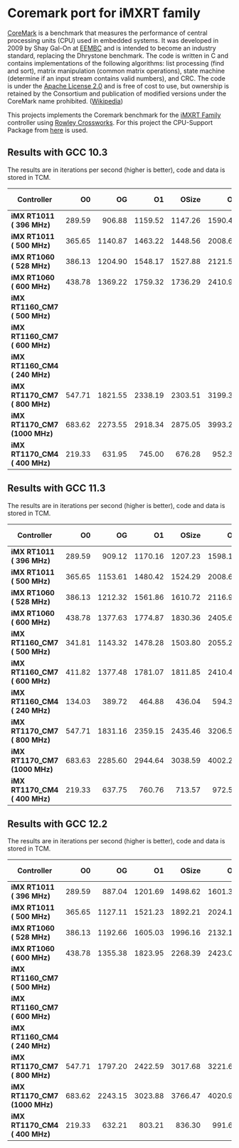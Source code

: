 # Coremark port for iMXRT family

[CoreMark](https://www.eembc.org/coremark/scores.php) is a benchmark that measures the performance of central processing units (CPU) used in embedded systems. It was developed in 2009 by Shay Gal-On at [EEMBC](https://www.eembc.org/) and is intended to become an industry standard, replacing the Dhrystone benchmark. The code is written in C and contains implementations of the following algorithms: list processing (find and sort), matrix manipulation (common matrix operations), state machine (determine if an input stream contains valid numbers), and CRC. The code is under the [Apache License 2.0](http://www.apache.org/licenses/LICENSE-2.0) and is free of cost to use, but ownership is retained by the Consortium and publication of modified versions under the CoreMark name prohibited. ([Wikipedia](https://en.wikipedia.org/wiki/Coremark))

This projects implements the Coremark benchmark for the [iMXRT Family](https://www.nxp.com/products/processors-and-microcontrollers/arm-microcontrollers/i-mx-rt-crossover-mcus:IMX-RT-SERIES) controller using [Rowley Crossworks](https://www.rowley.co.uk/). For this project the CPU-Support Package from [here](https://github.com/Masmiseim36/iMXRT) is used.

## Results with GCC 10.3

The results are in iterations per second (higher is better), code and data is stored in TCM.

Controller                    | O0       | OG       | O1       | OSize    |  O2      | O3       | O3 + LTO       
--------                      | --------:| --------:| --------:| --------:| --------:| --------:| --------:
**iMX RT1011     ( 396 MHz)** |   289.59 |   906.88 |  1159.52 |  1147.26 |  1590.48 |  1584.53 | 1622.42
**iMX RT1011     ( 500 MHz)** |   365.65 |  1140.87 |  1463.22 |  1448.56 |  2008.67 |  1999.68 | 2048.59
**iMX RT1060     ( 528 MHz)** |   386.13 |  1204.90 |  1548.17 |  1527.88 |  2121.52 |  2106.59 | 2153.87
**iMX RT1060     ( 600 MHz)** |   438.78 |  1369.22 |  1759.32 |  1736.29 |  2410.91 |  2393.83 | 2447.62
**iMX RT1160_CM7 ( 500 MHz)** |          |          |          |          |          |          | 
**iMX RT1160_CM7 ( 600 MHz)** |          |          |          |          |          |          | 
**iMX RT1160_CM4 ( 240 MHz)** |          |          |          |          |          |          | 
**iMX RT1170_CM7 ( 800 MHz)** |   547.71 |  1821.55 |  2338.19 |  2303.51 |  3199.38 |  3193.25 | 3266.69
**iMX RT1170_CM7 (1000 MHz)** |   683.62 |  2273.55 |  2918.34 |  2875.05 |  3993.29 |  3985.65 | 4076.97
**iMX RT1170_CM4 ( 400 MHz)** |   219.33 |   631.95 |   745.00 |   676.28 |   952.38 |  1009.35 | 1018.60

## Results with GCC 11.3

The results are in iterations per second (higher is better), code and data is stored in TCM.

Controller                    | O0       | OG       | O1       | OSize    |  O2      | O3       | O3 + LTO       
--------                      | --------:| --------:| --------:| --------:| --------:| --------:| --------:
**iMX RT1011     ( 396 MHz)** |   289.59 |   909.12 |  1170.16 |  1207.23 |  1598.10 |  1588.56 | 1630.31
**iMX RT1011     ( 500 MHz)** |   365.65 |  1153.61 |  1480.42 |  1524.29 |  2008.67 |  2001.60 | 2058.46
**iMX RT1060     ( 528 MHz)** |   386.13 |  1212.32 |  1561.86 |  1610.72 |  2116.93 |  2110.77 | 2167.22
**iMX RT1060     ( 600 MHz)** |   438.78 |  1377.63 |  1774.87 |  1830.36 |  2405.69 |  2398.65 | 2462.81
**iMX RT1160_CM7 ( 500 MHz)** |   341.81 |  1143.32 |  1478.28 |  1503.80 |  2055.24 |  1994.65 | 2055.24
**iMX RT1160_CM7 ( 600 MHz)** |   411.82 |  1377.48 |  1781.07 |  1811.85 |  2410.45 |  2403.15 | 2476.22
**iMX RT1160_CM4 ( 240 MHz)** |   134.03 |   389.72 |   464.88 |   436.04 |   594.31 |   626.06 |  629.69
**iMX RT1170_CM7 ( 800 MHz)** |   547.71 |  1831.16 |  2359.15 |  2435.46 |  3206.56 |  3199.79 | 3293.59
**iMX RT1170_CM7 (1000 MHz)** |   683.63 |  2285.60 |  2944.64 |  3038.59 |  4002.24 |  3993.92 | 4099.36
**iMX RT1170_CM4 ( 400 MHz)** |   219.33 |   637.75 |   760.76 |   713.57 |   972.57 |  1024,52 | 1030.43

## Results with GCC 12.2

The results are in iterations per second (higher is better), code and data is stored in TCM.

Controller                    | O0       | OG       | O1       | OSize    |  O2      | O3       | O3 + LTO       
--------                      | --------:| --------:| --------:| --------:| --------:| --------:| --------:
**iMX RT1011     ( 396 MHz)** |   289.59 |   887.04 |  1201.69 |  1498.62 |  1601.38 |  1604.87 | 1635.96
**iMX RT1011     ( 500 MHz)** |   365.65 |  1127.11 |  1521.23 |  1892.21 |  2024.12 |  2032.93 | 2065.51
**iMX RT1060     ( 528 MHz)** |   386.13 |  1192.66 |  1605.03 |  1996.16 |  2132.19 |  2148.04 | 2195.48
**iMX RT1060     ( 600 MHz)** |   438.78 |  1355.38 |  1823.95 |  2268.39 |  2423.06 |  2440.92 | 2494.88
**iMX RT1160_CM7 ( 500 MHz)** |          |          |          |          |          |          | 
**iMX RT1160_CM7 ( 600 MHz)** |          |          |          |          |          |          | 
**iMX RT1160_CM4 ( 240 MHz)** |          |          |          |          |          |          | 
**iMX RT1170_CM7 ( 800 MHz)** |   547.71 |  1797.20 |  2422.59 |  3017.68 |  3221.64 |  3244.64 | 3314.77
**iMX RT1170_CM7 (1000 MHz)** |   683.62 |  2243.15 |  3023.88 |  3766.47 |  4020.90 |  4049.56 | 4137.36
**iMX RT1170_CM4 ( 400 MHz)** |   219.33 |   632.21 |   803.21 |   836.30 |   991.60 |  1038.49 | 1058.72